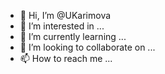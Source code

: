 - 👋 Hi, I’m @UKarimova
- 👀 I’m interested in ...
- 🌱 I’m currently learning ...
- 💞️ I’m looking to collaborate on ...
- 📫 How to reach me ...

<!---
UKarimova/UKarimova is a ✨ special ✨ repository because its `README.md` (this file) appears on your GitHub profile.
You can click the Preview link to take a look at your changes.
--->
